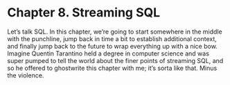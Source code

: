  # Chapter 8. Streaming SQL

Let’s talk SQL. In this chapter, we’re going to start somewhere in the middle
with the punchline, jump back in time a bit to establish additional context,
and finally jump back to the future to wrap everything up with a nice bow.
Imagine Quentin Tarantino held a degree in computer science and was super
pumped to tell the world about the finer points of streaming SQL, and so he
offered to ghostwrite this chapter with me; it’s sorta like that. Minus the
violence.

